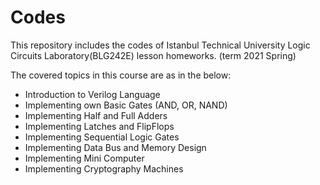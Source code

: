# Codes
This repository includes the codes of Istanbul Technical University Logic Circuits Laboratory(BLG242E) lesson homeworks. (term 2021 Spring)

The covered topics in this course are as in the below:

- Introduction to Verilog Language
- Implementing own Basic Gates (AND, OR, NAND)
- Implementing Half and Full Adders
- Implementing Latches and FlipFlops
- Implementing Sequential Logic Gates
- Implementing Data Bus and Memory Design
- Implementing Mini Computer
- Implementing Cryptography Machines
